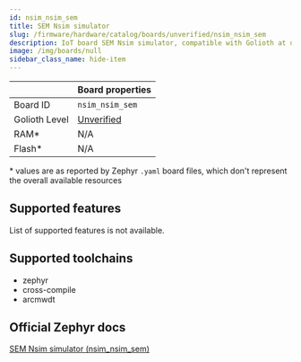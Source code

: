 ```yaml
---
id: nsim_nsim_sem
title: SEM Nsim simulator
slug: /firmware/hardware/catalog/boards/unverified/nsim_nsim_sem
description: IoT board SEM Nsim simulator, compatible with Golioth at unverified level.
image: /img/boards/null
sidebar_class_name: hide-item
---
```


[//]: # (This is an auto-generated file, do not edit! Changes to it will be lost upon re-generation)



|                | Board properties     |
| -------------  | -------------------- |
| Board ID       | `nsim_nsim_sem` |
| Golioth Level  | [Unverified](/firmware/hardware#unverified-boards) |
| RAM*           | N/A |
| Flash*         | N/A |

\* values are as reported by Zephyr `.yaml` board files, which don't represent the overall available resources



## Supported features

List of supported features is not available.

## Supported toolchains

* zephyr
* cross-compile
* arcmwdt

## Official Zephyr docs

[SEM Nsim simulator (nsim_nsim_sem)](https://docs.zephyrproject.org/latest/boards/snps/nsim/arc_classic/doc/index.html)
